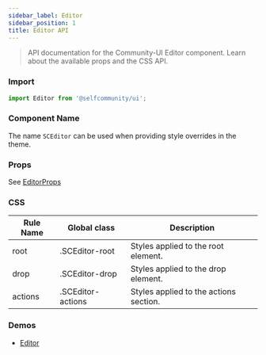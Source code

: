 ```yaml
---
sidebar_label: Editor 
sidebar_position: 1
title: Editor API
---
```


> API documentation for the Community-UI Editor component. Learn about the available props and the CSS API.

### Import 

```jsx
import Editor from '@selfcommunity/ui';
```

### Component Name

The name `SCEditor` can be used when providing style overrides in the theme.


### Props

See [EditorProps](../Interfaces/EditorProps)

### CSS

|Rule Name|Global class|Description|
|---|---|---|
|root|.SCEditor-root|Styles applied to the root element.|
|drop|.SCEditor-drop|Styles applied to the drop element.|
|actions|.SCEditor-actions|Styles applied to the actions section.|

### Demos

- [Editor](../Components/Editor)